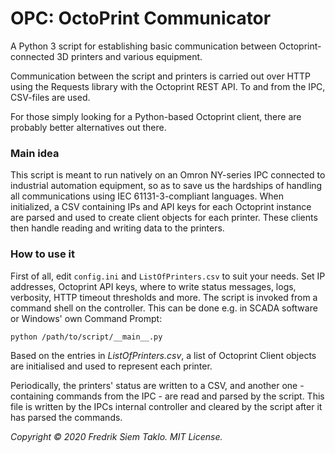 # OPC: OctoPrint Communicator

A Python 3 script for establishing basic communication between Octoprint-connected 3D printers and various equipment. 

Communication between the script and printers is carried out over HTTP using the Requests library with the Octoprint REST API. To and from the IPC, CSV-files are used.

For those simply looking for a Python-based Octoprint client, there are probably better alternatives out there.

### Main idea
This script is meant to run natively on an Omron NY-series IPC connected to industrial automation equipment, so as to save us the hardships of handling all communications using IEC 61131-3-compliant languages.
When initialized, a CSV containing IPs and API keys for each Octoprint instance are parsed and used to create client objects for each printer.
These clients then handle reading and writing data to the printers.

### How to use it
First of all, edit ```config.ini``` and ```ListOfPrinters.csv``` to suit your needs. Set IP addresses, Octoprint API keys, where to write status messages, logs, verbosity, HTTP timeout thresholds and more. The script is invoked from a command shell on the controller. This can be done e.g. in SCADA software or Windows' own Command Prompt: 

```python /path/to/script/__main__.py```

Based on the entries in *ListOfPrinters.csv*, a list of Octoprint Client objects are initialised and used to represent each printer. 

Periodically, the printers' status are written to a CSV, and another one - containing commands from the IPC - are read and parsed by the script. This file is written by the IPCs internal controller and cleared by the script after it has parsed the commands.

*Copyright © 2020 Fredrik Siem Taklo. MIT License.*
